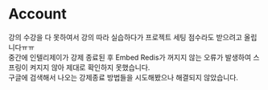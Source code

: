 # Account
강의 수강을 다 못하여서 강의 따라 실습하다가 프로젝트 세팅 점수라도 받으려고 올립니다ㅠㅠ
<br>중간에 인텔리제이가 강제 종료된 후 Embed Redis가 꺼지지 않는 오류가 발생하여 스프링이 켜지지 않아 제대로 확인하지 못했습니다.
<br>구글에 검색해서 나오는 강제종료 방법들을 시도해봤으나 해결되지 않았습니다.
